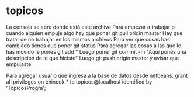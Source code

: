 # topicos
La consola se abre donde está este archivo
Para empezar a trabajar o cuando alguien empuje algo hay que poner git pull origin master
Hay que tratar de no trabajar en los mismos archivos
Para ver que cosas has cambiado tienes que poner git status
Para agregar las cosas a las que le has movido le pones git add *
Luego poner git commit -m "Aquí pones una descripción de lo que hiciste"
Luego git push origin master y avisar que empujaste

Para agregar usuario que ingresa a la base de datos desde netbeans:
grant all privileges on chinook.* to topicos@localhost identified by 'TopicosProgra';